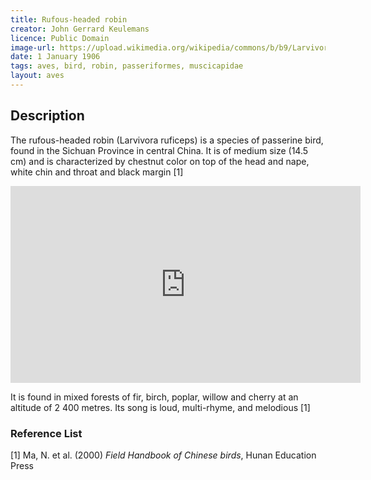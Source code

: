 ```yaml
---
title: Rufous-headed robin
creator: John Gerrard Keulemans 
licence: Public Domain
image-url: https://upload.wikimedia.org/wikipedia/commons/b/b9/LarvivoraRuficepsKeulemans.jpg 
date: 1 January 1906
tags: aves, bird, robin, passeriformes, muscicapidae
layout: aves
---
```

## Description

The rufous-headed robin (Larvivora ruficeps) is a species of passerine bird, found in the Sichuan Province in central China. It is of medium size (14.5 cm) and is characterized by chestnut color on top of the head and nape, white chin and throat and black margin [1]

<iframe class="video" width="560" height="315" src="https://www.youtube.com/embed/w5k-jti9S0E" title="YouTube video player" frameborder="0" allow="accelerometer; autoplay; clipboard-write; encrypted-media; gyroscope; picture-in-picture" allowfullscreen></iframe>


It is found in mixed forests of fir, birch, poplar, willow and cherry at an altitude of 2 400 metres. Its song is loud, multi-rhyme, and melodious [1]

### Reference List
[1] Ma, N. et al. (2000) _Field Handbook of Chinese birds_, Hunan Education Press



